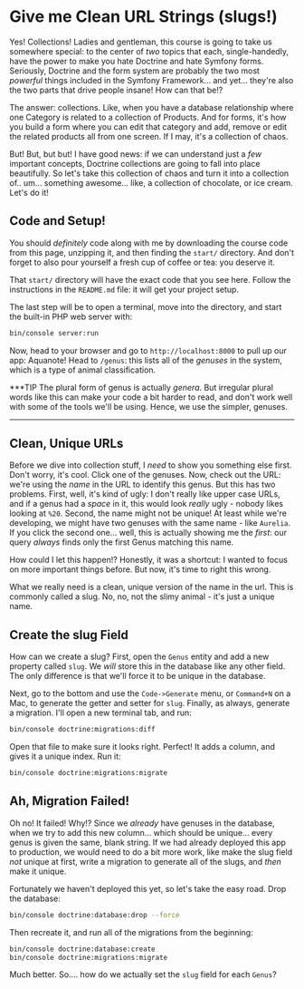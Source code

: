 # Give me Clean URL Strings (slugs!)

Yes! Collections! Ladies and gentleman, this course is going to take us somewhere
special: to the center of *two* topics that each, single-handedly, have the power
to make you hate Doctrine and hate Symfony forms. Seriously, Doctrine and the form
system are probably the two most *powerful* things included in the Symfony Framework...
and yet... they're also the two parts that drive people insane! How can that be!?

The answer: collections. Like, when you have a database relationship where one
Category is related to a collection of Products. And for forms, it's how you build
a form where you can edit that category and add, remove or edit the related products
all from one screen. If I may, it's a collection of chaos.

But! But, but but! I have good news: if we can understand just a *few* important
concepts, Doctrine collections are going to fall into place beautifully. So let's
take this collection of chaos and turn it into a collection of.. um... something awesome...
like, a collection of chocolate, or ice cream. Let's do it!

## Code and Setup!

You should *definitely* code along with me by downloading the course code from this
page, unzipping it, and then finding the `start/` directory. And don't forget to
also pour yourself a fresh cup of coffee or tea: you deserve it.

That `start/` directory will have the exact code that you see here. Follow the instructions
in the `README.md` file: it will get your project setup.

The last step will be to open a terminal, move into the directory, and start the
built-in PHP web server with:

```bash
bin/console server:run
```

Now, head to your browser and go to `http://localhost:8000` to pull up our app:
Aquanote! Head to `/genus`: this lists all of the *genuses* in the system, which
is a type of animal classification.

***TIP
The plural form of genus is actually *genera*. But irregular plural words like
this can make your code a bit harder to read, and don't work well with some of
the tools we'll be using. Hence, we use the simpler, genuses.
***

## Clean, Unique URLs

Before we dive into collection stuff, I *need* to show you something else first.
Don't worry, it's cool. Click one of the genuses. Now, check out the URL: we're
using the *name* in the URL to identify this genus. But this has two problems. First,
well, it's kind of ugly: I don't really like upper case URLs, and if a genus had
a *space* in it, this would look *really* ugly - nobody likes looking at `%20`. Second,
the name might not be unique! At least while we're developing, we might have two
genuses with the same name - like `Aurelia`. If you click the second one... well,
this is actually showing me the *first*: our query *always* finds only the first
Genus matching this name.

How could I let this happen!? Honestly, it was a shortcut: I wanted to focus on more
important things before. But now, it's time to right this wrong.

What we really need is a clean, unique version of the name in the url. This is commonly
called a slug. No, no, not the slimy animal - it's just a unique name.

## Create the slug Field

How can we create a slug? First, open the `Genus` entity and add a new property
called `slug`. We *will* store this in the database like any other field. The only
difference is that we'll force it to be unique in the database.

Next, go to the bottom and use the `Code->Generate` menu, or `Command+N` on a
Mac, to generate the getter and setter for `slug`. Finally, as always, generate a
migration. I'll open a new terminal tab, and run:

```bash
bin/console doctrine:migrations:diff
```

Open that file to make sure it looks right. Perfect! It adds a column, and gives it
a unique index. Run it:

```bash
bin/console doctrine:migrations:migrate
```

## Ah, Migration Failed!

Oh no! It failed! Why!? Since we *already* have genuses in the database, when we try
to add this new column... which should be unique... every genus is given the same,
blank string. If we had already deployed this app to production, we would need to
do a bit more work, like make the slug field *not* unique at first, write a migration
to generate all of the slugs, and *then* make it unique.

Fortunately we haven't deployed this yet, so let's take the easy road. Drop the
database:

```bash
bin/console doctrine:database:drop --force
```

Then recreate it, and run all of the migrations from the beginning:

```bash
bin/console doctrine:database:create
bin/console doctrine:migrations:migrate
```

Much better. So.... how do we actually set the `slug` field for each `Genus`?
